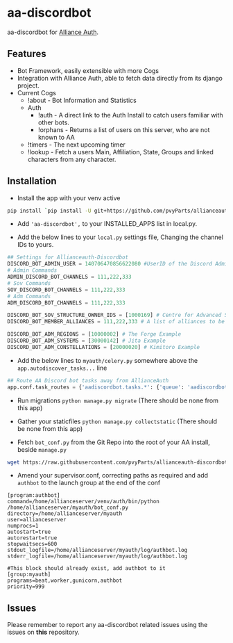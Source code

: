 # aa-discordbot

aa-discordbot for [Alliance Auth](https://gitlab.com/allianceauth/allianceauth).

## Features

* Bot Framework, easily extensible with more Cogs
* Integration with Alliance Auth, able to fetch data directly from its django project.
* Current Cogs
  * !about - Bot Information and Statistics
  * Auth
    * !auth - A direct link to the Auth Install to catch users familiar with other bots.
    * !orphans - Returns a list of users on this server, who are not known to AA
  * !timers - The next upcoming timer
  * !lookup - Fetch a users Main, Affiliation, State, Groups and linked characters from any character.

## Installation

* Install the app with your venv active

```bash
pip install `pip install -U git+https://github.com/pvyParts/allianceauth-discordbot.git`
```

* Add `'aa-discordbot',` to your INSTALLED_APPS list in local.py.

* Add the below lines to your `local.py` settings file, Changing the channel IDs to yours.

 ```python
## Settings for Allianceauth-Discordbot
DISCORD_BOT_ADMIN_USER = 140706470856622080 #UserID of the Discord Admin, used for superadmin stuff
# Admin Commands
ADMIN_DISCORD_BOT_CHANNELS = 111,222,333
# Sov Commands
SOV_DISCORD_BOT_CHANNELS = 111,222,333
# Adm Commands
ADM_DISCORD_BOT_CHANNELS = 111,222,333

DISCORD_BOT_SOV_STRUCTURE_OWNER_IDS = [1000169] # Centre for Advanced Studies example
DISCORD_BOT_MEMBER_ALLIANCES = 111,222,333 # A list of alliances to be considered "Mains"

DISCORD_BOT_ADM_REGIONS = [10000002] # The Forge Example
DISCORD_BOT_ADM_SYSTEMS = [30000142] # Jita Example
DISCORD_BOT_ADM_CONSTELLATIONS = [20000020] # Kimitoro Example
```

* Add the below lines to `myauth/celery.py` somewhere above the `app.autodiscover_tasks...` line

```python
## Route AA Discord bot tasks away from AllianceAuth
app.conf.task_routes = {'aadiscordbot.tasks.*': {'queue': 'aadiscordbot'}}
```

* Run migrations `python manage.py migrate` (There should be none from this app)
* Gather your staticfiles `python manage.py collectstatic` (There should be none from this app)

* Fetch `bot_conf.py` from the Git Repo into the root of your AA install, beside `manage.py`

```bash
wget https://raw.githubusercontent.com/pvyParts/allianceauth-discordbot/master/bot_conf.py
```

* Amend your supervisor.conf, correcting paths as required and add `authbot` to the launch group at the end of the conf

```
[program:authbot]
command=/home/allianceserver/venv/auth/bin/python /home/allianceserver/myauth/bot_conf.py
directory=/home/allianceserver/myauth
user=allianceserver
numprocs=1
autostart=true
autorestart=true
stopwaitsecs=600
stdout_logfile=/home/allianceserver/myauth/log/authbot.log
stderr_logfile=/home/allianceserver/myauth/log/authbot.log
```

```
#This block should already exist, add authbot to it
[group:myauth]
programs=beat,worker,gunicorn,authbot
priority=999
```


## Issues

Please remember to report any aa-discordbot related issues using the issues on **this** repository.
